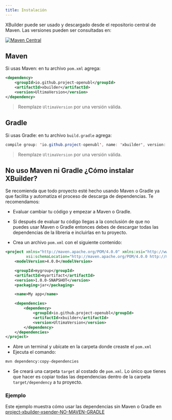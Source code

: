 ```yaml
---
title: Instalación
---
```


XBuilder puede ser usado y descargado desde el repositorio central de Maven. Las versiones pueden ser consultadas en:

[![Maven Central](https://img.shields.io/maven-central/v/io.github.project-openubl/xbuilder)](https://search.maven.org/artifact/io.github.project-openubl/xbuilder/)

## Maven

Si usas Maven: en tu archivo `pom.xml` agrega:

```xml
<dependency>
    <groupId>io.github.project-openubl</groupId>
    <artifactId>xbuilder</artifactId>
    <version>UltimaVersion</version>
</dependency>
```

> Reemplaze `UltimaVersion` por una versión válida.

## Gradle

Si usas Gradle: en tu archivo `build.gradle` agrega:

```java
compile group: 'io.github.project-openubl', name: 'xbuilder', version: 'EscribaLaUltimaVersion'
```

> Reemplaze `UltimaVersion` por una versión válida.

## No uso Maven ni Gradle ¿Cómo instalar XBuilder?

Se recomienda que todo proyecto esté hecho usando Maven o Gradle ya que facilita y automatiza el proceso de descarga de dependencias. Te recomendamos:

- Evaluar cambiar tu código y empezar a Maven o Gradle.
- Si después de evaluar tu código llegas a la conclusión de que no puedes usar Maven o Gradle entonces debes de descargar todas las dependencias de la libreria e incluirlas en tu proyecto.

- Crea un archivo `pom.xml` con el siguiente contenido:

```xml
<project xmlns="http://maven.apache.org/POM/4.0.0" xmlns:xsi="http://www.w3.org/2001/XMLSchema-instance"
         xsi:schemaLocation="http://maven.apache.org/POM/4.0.0 http://maven.apache.org/xsd/maven-4.0.0.xsd">
    <modelVersion>4.0.0</modelVersion>

    <groupId>mygroup</groupId>
    <artifactId>myartifact</artifactId>
    <version>1.0.0-SNAPSHOT</version>
    <packaging>jar</packaging>

    <name>My app</name>

    <dependencies>
        <dependency>
            <groupId>io.github.project-openubl</groupId>
            <artifactId>xbuilder</artifactId>
            <version>UltimaVersion</version>
        </dependency>
    </dependencies>
</project>
```

- Abre un terminal y ubícate en la carpeta donde creaste el `pom.xml`
- Ejecuta el comando:

```bash
mvn dependency:copy-dependencies
```

- Se creará una carpeta `target` al costado de `pom.xml`. Lo único que tienes que hacer es copiar todas las dependencias dentro de la carpeta `target/dependency` a tu proyecto.

### Ejemplo

Este ejemplo muestra cómo usar las dependencias sin Maven o Gradle en [project-xbuilder-xsender-NO-MAVEN-GRADLE](https://github.com/xxsolracxx/project-xbuilder-xsender-NO-MAVEN-GRADLE)
